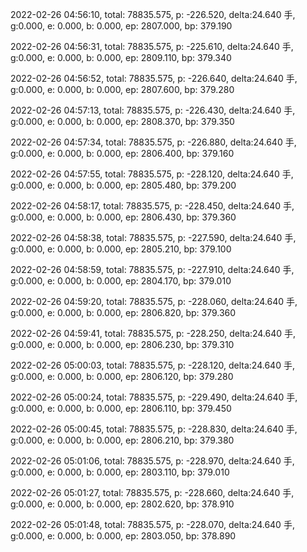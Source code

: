 2022-02-26 04:56:10, total: 78835.575, p: -226.520, delta:24.640 手, g:0.000, e: 0.000, b: 0.000, ep: 2807.000, bp: 379.190

2022-02-26 04:56:31, total: 78835.575, p: -225.610, delta:24.640 手, g:0.000, e: 0.000, b: 0.000, ep: 2809.110, bp: 379.340

2022-02-26 04:56:52, total: 78835.575, p: -226.640, delta:24.640 手, g:0.000, e: 0.000, b: 0.000, ep: 2807.600, bp: 379.280

2022-02-26 04:57:13, total: 78835.575, p: -226.430, delta:24.640 手, g:0.000, e: 0.000, b: 0.000, ep: 2808.370, bp: 379.350

2022-02-26 04:57:34, total: 78835.575, p: -226.880, delta:24.640 手, g:0.000, e: 0.000, b: 0.000, ep: 2806.400, bp: 379.160

2022-02-26 04:57:55, total: 78835.575, p: -228.120, delta:24.640 手, g:0.000, e: 0.000, b: 0.000, ep: 2805.480, bp: 379.200

2022-02-26 04:58:17, total: 78835.575, p: -228.450, delta:24.640 手, g:0.000, e: 0.000, b: 0.000, ep: 2806.430, bp: 379.360

2022-02-26 04:58:38, total: 78835.575, p: -227.590, delta:24.640 手, g:0.000, e: 0.000, b: 0.000, ep: 2805.210, bp: 379.100

2022-02-26 04:58:59, total: 78835.575, p: -227.910, delta:24.640 手, g:0.000, e: 0.000, b: 0.000, ep: 2804.170, bp: 379.010

2022-02-26 04:59:20, total: 78835.575, p: -228.060, delta:24.640 手, g:0.000, e: 0.000, b: 0.000, ep: 2806.820, bp: 379.360

2022-02-26 04:59:41, total: 78835.575, p: -228.250, delta:24.640 手, g:0.000, e: 0.000, b: 0.000, ep: 2806.230, bp: 379.310

2022-02-26 05:00:03, total: 78835.575, p: -228.120, delta:24.640 手, g:0.000, e: 0.000, b: 0.000, ep: 2806.120, bp: 379.280

2022-02-26 05:00:24, total: 78835.575, p: -229.490, delta:24.640 手, g:0.000, e: 0.000, b: 0.000, ep: 2806.110, bp: 379.450

2022-02-26 05:00:45, total: 78835.575, p: -228.830, delta:24.640 手, g:0.000, e: 0.000, b: 0.000, ep: 2806.210, bp: 379.380

2022-02-26 05:01:06, total: 78835.575, p: -228.970, delta:24.640 手, g:0.000, e: 0.000, b: 0.000, ep: 2803.110, bp: 379.010

2022-02-26 05:01:27, total: 78835.575, p: -228.660, delta:24.640 手, g:0.000, e: 0.000, b: 0.000, ep: 2802.620, bp: 378.910

2022-02-26 05:01:48, total: 78835.575, p: -228.070, delta:24.640 手, g:0.000, e: 0.000, b: 0.000, ep: 2803.050, bp: 378.890